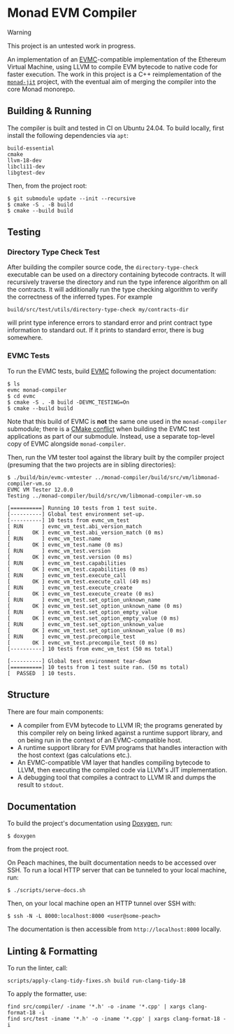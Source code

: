# Monad EVM Compiler

> [!WARNING]  
> This project is an untested work in progress.

An implementation of an [EVMC][evmc]-compatible implementation of the Ethereum
Virtual Machine, using LLVM to compile EVM bytecode to native code for faster
execution. The work in this project is a C++ reimplementation of the
[`monad-jit`][jit] project, with the eventual aim of merging the compiler into
the core Monad monorepo.

## Building & Running

The compiler is built and tested in CI on Ubuntu 24.04. To build locally, first
install the following dependencies via `apt`:
```
build-essential
cmake
llvm-18-dev
libcli11-dev
libgtest-dev
```

Then, from the project root:
```console
$ git submodule update --init --recursive
$ cmake -S . -B build
$ cmake --build build
```

## Testing

### Directory Type Check Test

After building the compiler source code, the `directory-type-check` executable
can be used on a directory containing bytecode contracts. It will recursively
traverse the directory and run the type inference algorithm on all the
contracts. It will additionally run the type checking algorithm to verify the
correctness of the inferred types. For example
```console
build/src/test/utils/directory-type-check my/contracts-dir
```
will print type inference errors to standard error and print contract type
information to standard out. If it prints to standard error, there is bug
somewhere.

### EVMC Tests

To run the EVMC tests, build [EVMC][evmc] following the project documentation:
```console
$ ls
evmc monad-compiler
$ cd evmc
$ cmake -S . -B build -DEVMC_TESTING=On
$ cmake --build build
```

Note that this build of EVMC is **not** the same one used in the
`monad-compiler` submodule; there is a [CMake conflict][hunter] when building
the EVMC test applications as part of our submodule. Instead, use a separate
top-level copy of EVMC alongside `monad-compiler`.

Then, run the VM tester tool against the library built by the compiler project
(presuming that the two projects are in sibling directories):
```console
$ ./build/bin/evmc-vmtester ../monad-compiler/build/src/vm/libmonad-compiler-vm.so
EVMC VM Tester 12.0.0
Testing ../monad-compiler/build/src/vm/libmonad-compiler-vm.so

[==========] Running 10 tests from 1 test suite.
[----------] Global test environment set-up.
[----------] 10 tests from evmc_vm_test
[ RUN      ] evmc_vm_test.abi_version_match
[       OK ] evmc_vm_test.abi_version_match (0 ms)
[ RUN      ] evmc_vm_test.name
[       OK ] evmc_vm_test.name (0 ms)
[ RUN      ] evmc_vm_test.version
[       OK ] evmc_vm_test.version (0 ms)
[ RUN      ] evmc_vm_test.capabilities
[       OK ] evmc_vm_test.capabilities (0 ms)
[ RUN      ] evmc_vm_test.execute_call
[       OK ] evmc_vm_test.execute_call (49 ms)
[ RUN      ] evmc_vm_test.execute_create
[       OK ] evmc_vm_test.execute_create (0 ms)
[ RUN      ] evmc_vm_test.set_option_unknown_name
[       OK ] evmc_vm_test.set_option_unknown_name (0 ms)
[ RUN      ] evmc_vm_test.set_option_empty_value
[       OK ] evmc_vm_test.set_option_empty_value (0 ms)
[ RUN      ] evmc_vm_test.set_option_unknown_value
[       OK ] evmc_vm_test.set_option_unknown_value (0 ms)
[ RUN      ] evmc_vm_test.precompile_test
[       OK ] evmc_vm_test.precompile_test (0 ms)
[----------] 10 tests from evmc_vm_test (50 ms total)

[----------] Global test environment tear-down
[==========] 10 tests from 1 test suite ran. (50 ms total)
[  PASSED  ] 10 tests.
```

## Structure

There are four main components:
- A compiler from EVM bytecode to LLVM IR; the programs generated by this
  compiler rely on being linked against a runtime support library, and on being
  run in the context of an EVMC-compatible host.
- A runtime support library for EVM programs that handles interaction with the
  host context (gas calculations etc.).
- An EVMC-compatible VM layer that handles compiling bytecode to LLVM, then
  executing the compiled code via LLVM's JIT implementation.
- A debugging tool that compiles a contract to LLVM IR and dumps the result to
  `stdout`.

## Documentation

To build the project's documentation using [Doxygen][doxygen], run:
```console
$ doxygen
```
from the project root.

On Peach machines, the built documentation needs to be accessed over SSH. To run
a local HTTP server that can be tunneled to your local machine, run:
```console
$ ./scripts/serve-docs.sh
```

Then, on your local machine open an HTTP tunnel over SSH with:
```console
$ ssh -N -L 8000:localhost:8000 <user@some-peach>
```

The documentation is then accessible from `http://localhost:8000` locally.

[doxygen]: https://www.doxygen.nl/
[evmc]: https://github.com/ethereum/evmc
[jit]: https://github.com/monad-crypto/monad-jit
[hunter]: https://github.com/ethereum/evmc/pull/169

## Linting & Formatting

To run the linter, call:
```console
scripts/apply-clang-tidy-fixes.sh build run-clang-tidy-18
```

To apply the formatter, use:
```console
find src/compiler/ -iname '*.h' -o -iname '*.cpp' | xargs clang-format-18 -i
find src/test -iname '*.h' -o -iname '*.cpp' | xargs clang-format-18 -i
```
